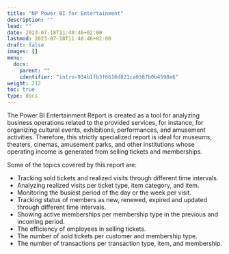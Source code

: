```yaml
---
title: "NP Power BI for Entertainment"
description: ""
lead: ""
date: 2023-07-18T11:40:46+02:00
lastmod: 2023-07-18T11:40:46+02:00
draft: false
images: []
menu:
  docs:
    parent: ""
    identifier: "intro-934b1fb3f6616d821ca0387b0b4598e6"
weight: 212
toc: true
type: docs
---
```

The Power BI Entertainment Report is created as a tool for analyzing business operations related to the provided services, for instance, for organizing cultural events, exhibitions, performances, and amusement activities. Therefore, this strictly specialized report is ideal for museums, theaters, cinemas, amusement parks, and other institutions whose operating income is generated from selling tickets and memberships.

Some of the topics covered by this report are:

- Tracking sold tickets and realized visits through different time intervals.
- Analyzing realized visits per ticket type, item category, and item.
- Monitoring the busiest period of the day or the week per visit.
- Tracking status of members as new, renewed, expired and updated through different time intervals.
- Showing active memberships per membership type in the previous and incoming period.
- The efficiency of employees in selling tickets.
- The number of sold tickets per customer and membership type. 
- The number of transactions per transaction type, item, and membership.
